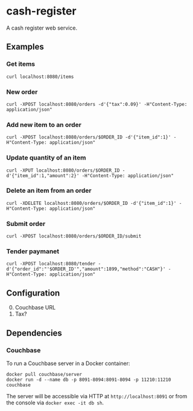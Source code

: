 # cash-register

A cash register web service.

## Examples

### Get items

    curl localhost:8080/items

### New order

    curl -XPOST localhost:8080/orders -d'{"tax":0.09}' -H"Content-Type: application/json"

### Add new item to an order

    curl -XPOST localhost:8080/orders/$ORDER_ID -d'{"item_id":1}' -H"Content-Type: application/json"

### Update quantity of an item

    curl -XPUT localhost:8080/orders/$ORDER_ID -d'{"item_id":1,"amount":2}' -H"Content-Type: application/json"

### Delete an item from an order

    curl -XDELETE localhost:8080/orders/$ORDER_ID -d'{"item_id":1}' -H"Content-Type: application/json"

### Submit order

    curl -XPOST localhost:8080/orders/$ORDER_ID/submit

### Tender paymanet

    curl -XPOST localhost:8080/tender -d'{"order_id":"'$ORDER_ID'","amount":1899,"method":"CASH"}' -H"Content-Type: application/json"

## Configuration

0. Couchbase URL
0. Tax?

## Dependencies

### Couchbase

To run a Couchbase server in a Docker container:

    docker pull couchbase/server
    docker run -d --name db -p 8091-8094:8091-8094 -p 11210:11210 couchbase

The server will be accessible via HTTP at `http://localhost:8091` or from the console via `docker exec -it db sh`.
